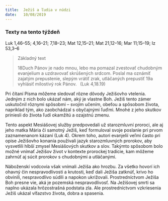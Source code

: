 ```yaml
---
title:  Ježiš a ľudia v núdzi
date:   10/08/2019
---
```


### Texty na tento týždeň
Luk 1,46–55; 4,16–21; 7,18–23; Mat 12,15–21; Mat 21,12–16; Mar 11;15–19; Iz 53,3–6

> <p>Základný text</p>
> 18Duch Pánov je nado mnou, lebo ma pomazal zvestovať chudobným evanjelium a uzdravovať skrúšených srdcom. Poslal ma oznámiť zajatým prepustenie, slepým vrátiť zrak, utláčaných prepustiť 19a vyhlásiť milostivý rok Pánov.  (Luk 4,18.19)

Pri čítaní Písma môžeme sledovať rôzne dôvody Ježišovho vtelenia. Jedným z nich bolo ukázať nám, aký je vlastne Boh. Ježiš tento zámer uskutočnil rôznymi spôsobmi – svojím učením, obeťou a spôsobom života, napríklad tým, ako zaobchádzal s obyčajnými ľuďmi. Mnohé z jeho skutkov priniesli do života ľudí okamžitú a ozajstnú zmenu.

Tento aspekt Mesiášovej služby predpovedali už starozmluvní proroci, ale aj jeho matka Mária či samotný Ježiš, keď formuloval svoje poslanie pri prvom zaznamenanom kázaní (Luk 4). Okrem toho, autori evanjelií veľmi často pri opise Ježišovho konania používali jazyk starozmluvných prorokov, aby vysvetlili hlbší zmysel Mesiášových skutkov a slov. Takýmto spôsobom bolo možné vnímať Ježišov život v kontexte prorockej tradície, kam môžeme zahrnúť aj súcit prorokov s chudobnými a utláčanými.

Náboženskí vodcovia však vnímali Ježiša ako hrozbu. Za všetko hovorí ich ohavný čin nespravodlivosti a krutosti, keď dali Ježiša zatknúť, krivo ho obvinili, nespravodlivo súdili a napokon ukrižovali. Prostredníctvom Ježiša Boh presne vie, aká je pozemská nespravodlivosť. Na Ježišovej smrti sa naplno ukázala hrôzostrašná podstata zla. Ale prostredníctvom vzkriesenia Ježiš ukázal víťazstvo života, dobra a spasenia.
